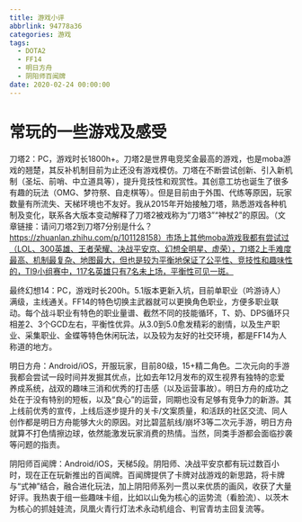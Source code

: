 ```yaml
---
title: 游戏小评
abbrlink: 94778a36
categories: 游戏
tags:
  - DOTA2
  - FF14
  - 明日方舟
  - 阴阳师百闻牌
date: 2020-02-24 00:00:00
---
```




# 常玩的一些游戏及感受

刀塔2：PC，游戏时长1800h+。刀塔2是世界电竞奖金最高的游戏，也是moba游戏的翘楚，其反补机制目前为止还没有游戏模仿。刀塔在不断尝试创新、引入新机制（圣坛、前哨、中立道具等），提升竞技性和观赏性。其创意工坊也诞生了很多有趣的玩法（OMG、梦符祭、自走棋等）。但是目前由于外围、代练等原因，玩家数量有所流失、天梯环境也不友好。我从2015年开始接触刀塔，熟悉游戏各种机制及变化，联系各大版本变动解释了刀塔2被戏称为“刀塔3”“神杖2”的原因。（文章链接：请问刀塔2到刀塔7分别是什么？https://zhuanlan.zhihu.com/p/101128158）市场上其他moba游戏我都有尝试过（LOL、300英雄、王者荣耀、决战平安京、幻想全明星、虚荣），刀塔2上手难度最高、机制最复杂、地图最大，但也是较为平衡地保证了公平性、竞技性和趣味性的，TI9小组赛中，117名英雄只有7名未上场，平衡性可见一斑。

最终幻想14：PC，游戏时长200h。5.1版本更新入坑，目前单职业（吟游诗人）满级，主线通关。FF14的特色切换主武器就可以更换角色职业，方便多职业联动。每个战斗职业有特色的职业量谱、截然不同的技能循环，T、奶、DPS循环只相差2、3个GCD左右，平衡性优异。从3.0到5.0愈发精彩的剧情，以及生产职业、采集职业、金蝶等特色休闲玩法，以及较为友好的社交环境，都是FF14为人称道的地方。

明日方舟：Android/iOS，开服玩家，目前80级，15+精二角色。二次元向的手游我都会尝试一段时间并发掘其优点，比如去年12月发布的双生视界有独特的恋爱养成系统，战双的趣味三消和优秀的打击感（以及运营事故）。明日方舟的成功之处在于没有特别的短板，以及“良心”的运营，同期也没有足够有竞争力的新游。其上线前优秀的宣传，上线后逐步提升的关卡/文案质量，和活跃的社区交流、同人创作都是明日方舟能够大火的原因。对比碧蓝航线/崩坏3等二次元手游，明日方舟就算不打色情擦边球，依然能激发玩家消费的热情。当然，同类手游都会面临抄袭等问题的指责。

阴阳师百闻牌：Android/iOS，天梯5段。阴阳师、决战平安京都有玩过数百小时，现在正在玩新推出的百闻牌。百闻牌提供了卡牌对战游戏的新思路，将卡牌与“式神”结合，融合进化玩法，加上阴阳师系列一贯以来优质的画风，收获了大量好评。我热衷于组一些趣味卡组，比如以山兔为核心的运势流（看脸流）、以茨木为核心的抓娃娃流，凤凰火青行灯法术永动机组合、判官青坊主回复流等。
